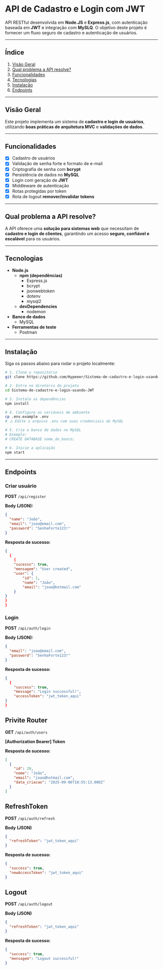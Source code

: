 # API de Cadastro e Login com JWT

API RESTful desenvolvida em **Node.JS** e **Express.js**, com autenticação baseada em **JWT** e integração com **MySLQ**.
O objetivo deste projeto é fornecer um fluxo seguro de cadastro e autenticação de usuários.

---

## Índice

1. [Visão Geral](#visão-geral)
2. [Qual problema a API resolve?](#qual-problema-a-api-resolve)
3. [Funcionalidades](#funcionalidades)
4. [Tecnologias](#tecnologias)
5. [Instalação](#instalação)
6. [Endpoints](#endpoints)

---

## Visão Geral

Este projeto implementa um sistema de **cadastro e login de usuários**, utilizando **boas práticas de arquitetura MVC** e **validações de dados**.

---

## Funcionalidades

- [x] Cadastro de usuários
- [x] Validação de senha forte e formato de e-mail
- [x] Criptografia de senha com **bcrypt**
- [x] Persistência de dados no **MySQL**
- [x] Login com geração de **JWT**
- [x] Middleware de autenticação
- [x] Rotas protegidas por token
- [x] Rota de logout **remover/invalidar tokens**

---

## Qual problema a API resolve?

A API oferece uma **solução para sistemas web** que necessitam de **cadastro e login de clientes**, garantindo um acesso **seguro, confiável e escalável** para os usuários.

---

## Tecnologias

- **Node.js**
  - **npm (dependências)**
    - Express.js
    - bcrypt
    - jsonwebtoken
    - dotenv
    - mysql2
  - **devDependencies**
    - nodemon
- **Banco de dados**
  - MySQL
- **Ferramentas de teste**
  - Postman

---

## Instalação

Siga os passos abaixo para rodar o projeto localmente:

```bash
# 1. Clone o repositório
git clone https://github.com/Hypeeer/Sistema-de-cadastro-e-login-usando-JWT.git

# 2. Entre no diretório do projeto
cd Sistema-de-cadastro-e-login-usando-JWT

# 3. Instale as dependências
npm install

# 4. Configure as variáveis de ambiente
cp .env.example .env
# ⚠️ Edite o arquivo .env com suas credenciais do MySQL

# 5. Crie o banco de dados no MySQL
# Exemplo:
# CREATE DATABASE nome_do_banco;

# 6. Inicie a aplicação
npm start
```

---

## Endpoints

### Criar usuário

**POST** `/api/register`

**Body (JSON):**

```json
{
  "name": "João",
  "email": "joao@email.com",
  "password": "SenhaForte123!"
}
```

**Resposta de sucesso:**

```json
{
  {
    {
    "sucesso": true,
    "mensagem": "User created",
    "user": {
        "id": 1,
        "name": "João",
        "email": "joao@hotmail.com"
    }
}
}
}
```

### Login

**POST** `/api/auth/login`

**Body (JSON):**

```json
{
  "email": "joao@email.com",
  "password": "SenhaForte123!"
}
```

**Resposta de sucesso:**

```json
{
  {
    "success": true,
    "message": "Login successful!",
    "accessToken": "jwt_token_aqui"
}
}
```

## Privite Router

**GET** `/api/auth/users`

**[Authorization Bearer] Token**

**Resposta de sucesso:**

```json
[
  {
    "id": 29,
    "nome": "João",
    "email": "joao@hotmail.com",
    "data_criacao": "2025-09-06T18:55:13.000Z"
  }
]
```

## RefreshToken

**POST** `/api/auth/refresh`

**Body (JSON)**

```json
{
  "refreshToken": "jwt_token_aqui"
}
```

**Resposta de sucesso:**

```json
{
  "success": true,
  "newAccessToken": "jwt_token_aqui"
}
```

## Logout

**POST** `/api/auth/logout`

**Body (JSON)**

```json
{
  "refreshToken": "jwt_token_aqui"
}
```

**Resposta de sucesso:**

```json
{
  "success": true,
  "mensagem": "Logout successful!"
}
```
